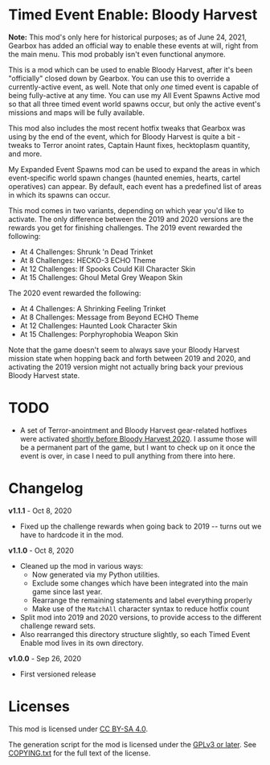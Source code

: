 Timed Event Enable: Bloody Harvest
==================================

**Note:** This mod's only here for historical purposes; as of June 24, 2021,
Gearbox has added an official way to enable these events at will, right from
the main menu.  This mod probably isn't even functional anymore.

This is a mod which can be used to enable Bloody Harvest, after it's been
"officially" closed down by Gearbox.  You can use this to override a
currently-active event, as well.  Note that only *one* timed event is capable of
being fully-active at any time.  You can use my All Event Spawns Active mod so that
all three timed event world spawns occur, but only the active event's missions
and maps will be fully available.

This mod also includes the most recent hotfix tweaks that Gearbox was using by the
end of the event, which for Bloody Harvest is quite a bit - tweaks to Terror anoint
rates, Captain Haunt fixes, hecktoplasm quantity, and more.

My Expanded Event Spawns mod can be used to expand the areas in which event-specific
world spawn changes (haunted enemies, hearts, cartel operatives) can appear.  By
default, each event has a predefined list of areas in which its spawns can occur.

This mod comes in two variants, depending on which year you'd like to activate.
The only difference between the 2019 and 2020 versions are the rewards you get for
finishing challenges.  The 2019 event rewarded the following:

* At 4 Challenges: Shrunk 'n Dead Trinket
* At 8 Challenges: HECKO-3 ECHO Theme
* At 12 Challenges: If Spooks Could Kill Character Skin
* At 15 Challenges: Ghoul Metal Grey Weapon Skin

The 2020 event rewarded the following:

* At 4 Challenges: A Shrinking Feeling Trinket
* At 8 Challenges: Message from Beyond ECHO Theme
* At 12 Challenges: Haunted Look Character Skin
* At 15 Challenges: Porphyrophobia Weapon Skin

Note that the game doesn't seem to always save your Bloody Harvest mission state
when hopping back and forth between 2019 and 2020, and activating the 2019 version
might not actually bring back your previous Bloody Harvest state.

TODO
====

* A set of Terror-anointment and Bloody Harvest gear-related hotfixes were
  activated [shortly before Bloody Harvest 2020](https://github.com/BLCM/bl3hotfixes/commit/8c6911ec1ad4c7446b416799ba7ba3fcf6215e90).
  I assume those will be a permanent part of the game, but I want to check
  up on it once the event is over, in case I need to pull anything from
  there into here.

Changelog
=========

**v1.1.1** - Oct 8, 2020
 * Fixed up the challenge rewards when going back to 2019 -- turns out we have
   to hardcode it in the mod.

**v1.1.0** - Oct 8, 2020
 * Cleaned up the mod in various ways:
   * Now generated via my Python utilities.
   * Exclude some changes which have been integrated into the main game since
     last year.
   * Rearrange the remaining statements and label everything properly
   * Make use of the `MatchAll` character syntax to reduce hotfix count
 * Split mod into 2019 and 2020 versions, to provide access to the different
   challenge reward sets.
 * Also rearranged this directory structure slightly, so each Timed Event Enable
   mod lives in its own directory.

**v1.0.0** - Sep 26, 2020
 * First versioned release
 
Licenses
========

This mod is licensed under [CC BY-SA 4.0](https://creativecommons.org/licenses/by-sa/4.0/).

The generation script for the mod is licensed under the
[GPLv3 or later](https://www.gnu.org/licenses/quick-guide-gplv3.html).
See [COPYING.txt](../../COPYING.txt) for the full text of the license.

